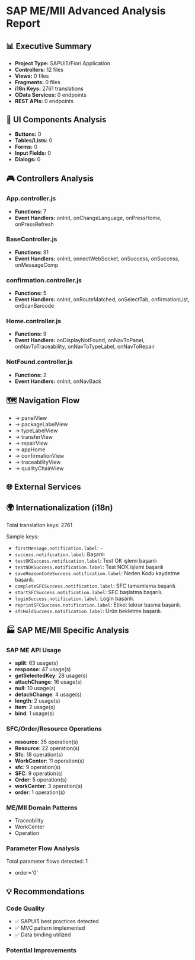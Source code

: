 # SAP ME/MII Advanced Analysis Report

## 📊 Executive Summary

- **Project Type:** SAPUI5/Fiori Application
- **Controllers:** 12 files
- **Views:** 0 files
- **Fragments:** 0 files
- **i18n Keys:** 2761 translations
- **OData Services:** 0 endpoints
- **REST APIs:** 0 endpoints

## 🎨 UI Components Analysis

- **Buttons:** 0
- **Tables/Lists:** 0
- **Forms:** 0
- **Input Fields:** 0
- **Dialogs:** 0

## 🎮 Controllers Analysis

### App.controller.js

- **Functions:** 7
- **Event Handlers:** onInit, onChangeLanguage, onPressHome, onPressRefresh

### BaseController.js

- **Functions:** 91
- **Event Handlers:** onInit, onnectWebSocket, onSuccess, onSuccess, onMessageComp

### confirmation.controller.js

- **Functions:** 5
- **Event Handlers:** onInit, onRouteMatched, onSelectTab, onfirmationList, onScanBarcode

### Home.controller.js

- **Functions:** 9
- **Event Handlers:** onDisplayNotFound, onNavToPanel, onNavToTraceability, onNavToTypeLabel, onNavToRepair

### NotFound.controller.js

- **Functions:** 2
- **Event Handlers:** onInit, onNavBack

## 🗺️ Navigation Flow

- → panelView
- → packageLabelView
- → typeLabelView
- → transferView
- → repairView
- → appHome
- → confirmationView
- → traceabilityView
- → qualityChainView

## 🌐 External Services

## 🌍 Internationalization (i18n)

Total translation keys: 2761

Sample keys:

- `firstMessage.notification.label`: -
- `success.notification.label`: Başarılı
- `testOKSuccess.notification.label`: Test OK işlemi başarılı
- `testNOKSuccess.notification.label`: Test NOK işlemi başarılı
- `saveReasonCodeSuccess.notification.label`: Neden Kodu kaydetme başarılı.
- `completeSFCSuccess.notification.label`: SFC tamamlama başarılı.
- `startSFCSuccess.notification.label`: SFC başlatma başarılı.
- `loginSuccess.notification.label`: Login başarılı.
- `reprintSFCSuccess.notification.label`: Etiket tekrar basma başarılı.
- `sfcHoldSuccess.notification.label`: Ürün bekletme başarılı.

## 🏭 SAP ME/MII Specific Analysis

### SAP ME API Usage

- **split**: 63 usage(s)
- **response**: 47 usage(s)
- **getSelectedKey**: 28 usage(s)
- **attachChange**: 16 usage(s)
- **null**: 10 usage(s)
- **detachChange**: 4 usage(s)
- **length**: 2 usage(s)
- **item**: 2 usage(s)
- **bind**: 1 usage(s)

### SFC/Order/Resource Operations

- **resource**: 35 operation(s)
- **Resource**: 22 operation(s)
- **Sfc**: 18 operation(s)
- **WorkCenter**: 11 operation(s)
- **sfc**: 9 operation(s)
- **SFC**: 9 operation(s)
- **Order**: 5 operation(s)
- **workCenter**: 3 operation(s)
- **order**: 1 operation(s)

### ME/MII Domain Patterns

- Traceability
- WorkCenter
- Operation

### Parameter Flow Analysis

Total parameter flows detected: 1

- order='0'

## 💡 Recommendations

### Code Quality
- ✅ SAPUI5 best practices detected
- ✅ MVC pattern implemented
- ✅ Data binding utilized

### Potential Improvements
